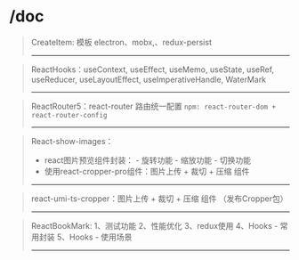# /doc

> CreateItem: 模板 electron、mobx,、redux-persist
>
> ---
>
>

> ReactHooks：useContext, useEffect, useMemo, useState, useRef, useReducer, useLayoutEffect, useImperativeHandle, WaterMark
>
> ---
>
>

> ReactRouter5：react-router 路由统一配置  `npm: react-router-dom + react-router-config`
>
> ---
>
>

> React-show-images：
>
> - react图片预览组件封装： - 旋转功能 - 缩放功能 - 切换功能
> - 使用react-cropper-pro组件：图片上传 + 裁切 + 压缩 组件
>
> ---
>
>

> react-umi-ts-cropper：图片上传 + 裁切 + 压缩 组件 （发布Cropper包）
>
> ---
>
>

> ReactBookMark:
> 1、测试功能
> 2、性能优化
> 3、redux使用
> 4、Hooks - 常用封装
> 5、Hooks - 使用场景
>
> ---
>
>

